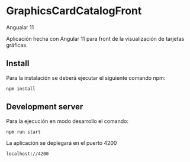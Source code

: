 # GraphicsCardCatalogFront

Angualar 11

Aplicación hecha con Angular 11 para front de la visualización de tarjetas gráficas.

## Install
Para la instalación se deberá ejecutar el siguiente comando npm:

    npm install

## Development server
Para la ejecución en modo desarrollo el comando:

    npm run start

La aplicación se deplegará en el puerto 4200

    localhost://4200
